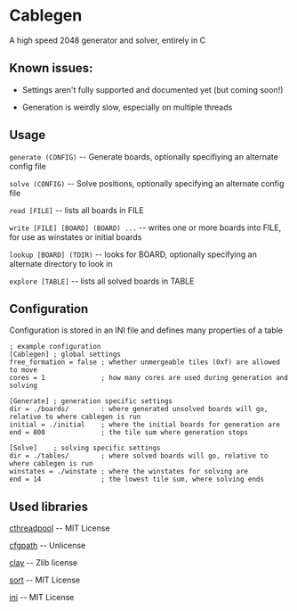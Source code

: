 # Cablegen
A high speed 2048 generator and solver, entirely in C
## Known issues:
- Settings aren't fully supported and documented yet (but coming soon!)

- Generation is weirdly slow, especially on multiple threads
## Usage
`generate (CONFIG)` -- Generate boards, optionally specifiying an alternate config file

`solve (CONFIG)` -- Solve positions, optionally specifying an alternate config file

`read [FILE]` -- lists all boards in FILE

`write [FILE] [BOARD] (BOARD) ...` -- writes one or more boards into FILE, for use as winstates or initial boards

`lookup [BOARD] (TDIR)` -- looks for BOARD, optionally specifying an alternate directory to look in

`explore [TABLE]` -- lists all solved boards in TABLE

## Configuration

Configuration is stored in an INI file and defines many properties of a table

```
; example configuration
[Cablegen] ; global settings 
free_formation = false ; whether unmergeable tiles (0xf) are allowed to move
cores = 1              ; how many cores are used during generation and solving

[Generate] ; generation specific settings
dir = ./boards/        : where generated unsolved boards will go, relative to where cablegen is run
initial = ./initial    ; where the initial boards for generation are
end = 800              ; the tile sum where generation stops

[Solve]    ; solving specific settings
dir = ./tables/        ; where solved boards will go, relative to where cablegen is run
winstates = ./winstate ; where the winstates for solving are
end = 14               ; the lowest tile sum, where solving ends
```

## Used libraries

[cthreadpool](https://github.com/neo2043/cthreadpool) -- MIT License

[cfgpath](https://github.com/Malvineous/cfgpath) -- Unlicense

[clay](https://github.com/nicbarker/clay) -- Zlib license

[sort](https://github.com/swenson/sort) -- MIT License

[ini](https://github.com/rxi/ini/) -- MIT License

